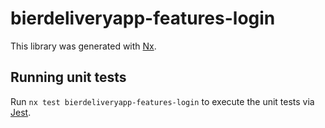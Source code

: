# bierdeliveryapp-features-login

This library was generated with [Nx](https://nx.dev).

## Running unit tests

Run `nx test bierdeliveryapp-features-login` to execute the unit tests via [Jest](https://jestjs.io).
